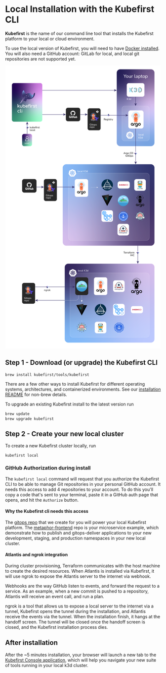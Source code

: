 # Local Installation with the Kubefirst CLI

**Kubefirst** is the name of our command line tool that installs the Kubefirst platform to your local or cloud environment.

To use the local version of Kubefirst, you will need to have [Docker installed](https://docs.docker.com/get-docker/). You will also need a GitHub account: GitLab for local, and local git repositories are not supported yet.

![Kubefirst local installation diagram](../../img/kubefirst/local/kubefirst-cluster-create.png)

## Step 1 - Download (or upgrade) the Kubefirst CLI

```shell
brew install kubefirst/tools/kubefirst
```

There are a few other ways to install Kubefirst for different operating systems, architectures, and containerized environments. See our [installation README](https://github.com/kubefirst/kubefirst/blob/main/build/README.md) for non-brew details.

To upgrade an existing Kubefirst install to the latest version run

```shell
brew update
brew upgrade kubefirst
```

## Step 2 - Create your new local cluster

To create a new Kubefirst cluster locally, run

```shell
kubefirst local
```

### GitHub Authorization during install

The `kubefirst local` command will request that you authorize the Kubefirst CLI to be able to manage Git repositories in your personal GitHub account. It needs this access to add 4 repositories to your account. To do this you'll copy a code that's sent to your terminal, paste it in a GitHub auth page that opens, and hit the `Authorize` button.

#### Why the Kubefirst cli needs this access

The [gitops repo](https://github.com/kubefirst/gitops-template) that we create for you will power your local Kubefirst platform. The [metaphor-frontend](https://github.com/kubefirst/metaphor-frontend-template) repo is your microservice example, which demonstrate how to publish and gitops-deliver applications to your new development, staging, and production namespaces in your new local cluster.

#### Atlantis and ngrok integration

During cluster provisioning, Terraform communicates with the host machine to create the desired resources. When Atlantis is installed via Kubefirst, it will use ngrok to expose the Atlantis server to the internet via webhook.

Webhooks are the way GitHub listen to events, and forward the request to a service. As an example, when a new commit is pushed to a repository, Atlantis will receive an event call, and run a plan.

ngrok is a tool that allows us to expose a local server to the internet via a tunnel, Kubefirst opens the tunnel during the installation, and Atlantis receive the events via the tunnel. When the installation finish, it hangs at the handoff screen. The tunnel will be closed once the handoff screen is closed, and the Kubefirst installation process dies.

## After installation

After the ~5 minutes installation, your browser will launch a new tab to the [Kubefirst Console application](https://github.com/kubefirst/console), which will help you navigate your new suite of tools running in your local k3d cluster.
